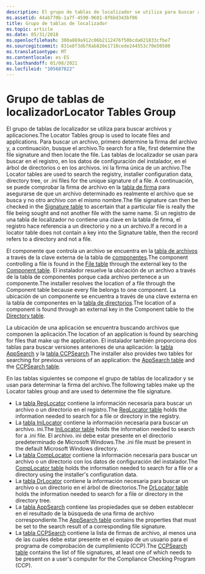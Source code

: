 ```yaml
---
description: El grupo de tablas de localizador se utiliza para buscar archivos y aplicaciones.
ms.assetid: 44ab770b-1a7f-4590-9681-8f6bd343bf86
title: Grupo de tablas de localizador
ms.topic: article
ms.date: 05/31/2018
ms.openlocfilehash: 300a869a912c06b2112476f50bcda021833cfbe7
ms.sourcegitcommit: 831e8f3db78ab820e1710cede244553c70e50500
ms.translationtype: MT
ms.contentlocale: es-ES
ms.lasthandoff: 01/08/2021
ms.locfileid: "105687822"
---
```

# <a name="locator-tables-group"></a><span data-ttu-id="3ca0a-103">Grupo de tablas de localizador</span><span class="sxs-lookup"><span data-stu-id="3ca0a-103">Locator Tables Group</span></span>

<span data-ttu-id="3ca0a-104">El grupo de tablas de localizador se utiliza para buscar archivos y aplicaciones.</span><span class="sxs-lookup"><span data-stu-id="3ca0a-104">The Locator Tables group is used to locate files and applications.</span></span> <span data-ttu-id="3ca0a-105">Para buscar un archivo, primero determine la firma del archivo y, a continuación, busque el archivo.</span><span class="sxs-lookup"><span data-stu-id="3ca0a-105">To search for a file, first determine the file signature and then locate the file.</span></span> <span data-ttu-id="3ca0a-106">Las tablas de localizador se usan para buscar en el registro, en los datos de configuración del instalador, en el árbol de directorios o en los archivos. ini la firma única de un archivo.</span><span class="sxs-lookup"><span data-stu-id="3ca0a-106">The Locator tables are used to search the registry, installer configuration data, directory tree, or .ini files for the unique signature of a file.</span></span> <span data-ttu-id="3ca0a-107">A continuación, se puede comprobar la firma de archivo en la [tabla de firma](signature-table.md) para asegurarse de que un archivo determinado es realmente el archivo que se busca y no otro archivo con el mismo nombre.</span><span class="sxs-lookup"><span data-stu-id="3ca0a-107">The file signature can then be checked in the [Signature table](signature-table.md) to ascertain that a particular file is really the file being sought and not another file with the same name.</span></span> <span data-ttu-id="3ca0a-108">Si un registro de una tabla de localizador no contiene una clave en la tabla de firma, el registro hace referencia a un directorio y no a un archivo.</span><span class="sxs-lookup"><span data-stu-id="3ca0a-108">If a record in a locator table does not contain a key into the Signature table, then the record refers to a directory and not a file.</span></span>

<span data-ttu-id="3ca0a-109">El componente que controla un archivo se encuentra en la [tabla de archivos](file-table.md) a través de la clave externa de la tabla de [componentes](component-table.md).</span><span class="sxs-lookup"><span data-stu-id="3ca0a-109">The component controlling a file is found in the [File table](file-table.md) through the external key to the [Component table](component-table.md).</span></span> <span data-ttu-id="3ca0a-110">El instalador resuelve la ubicación de un archivo a través de la tabla de componentes porque cada archivo pertenece a un componente.</span><span class="sxs-lookup"><span data-stu-id="3ca0a-110">The installer resolves the location of a file through the Component table because every file belongs to one component.</span></span> <span data-ttu-id="3ca0a-111">La ubicación de un componente se encuentra a través de una clave externa en la tabla de componentes en la [tabla de directorios](directory-table.md).</span><span class="sxs-lookup"><span data-stu-id="3ca0a-111">The location of a component is found through an external key in the Component table to the [Directory table](directory-table.md).</span></span>

<span data-ttu-id="3ca0a-112">La ubicación de una aplicación se encuentra buscando archivos que componen la aplicación.</span><span class="sxs-lookup"><span data-stu-id="3ca0a-112">The location of an application is found by searching for files that make up the application.</span></span> <span data-ttu-id="3ca0a-113">El instalador también proporciona dos tablas para buscar versiones anteriores de una aplicación: la [tabla AppSearch](appsearch-table.md) y la [tabla CCPSearch](ccpsearch-table.md).</span><span class="sxs-lookup"><span data-stu-id="3ca0a-113">The installer also provides two tables for searching for previous versions of an application: the [AppSearch table](appsearch-table.md) and the [CCPSearch table](ccpsearch-table.md).</span></span>

<span data-ttu-id="3ca0a-114">En las tablas siguientes se compone el grupo de tablas de localizador y se usan para determinar la firma del archivo.</span><span class="sxs-lookup"><span data-stu-id="3ca0a-114">The following tables make up the Locator tables group and are used to determine the file signature.</span></span>

-   <span data-ttu-id="3ca0a-115">La [tabla RegLocator](reglocator-table.md) contiene la información necesaria para buscar un archivo o un directorio en el registro.</span><span class="sxs-lookup"><span data-stu-id="3ca0a-115">The [RegLocator table](reglocator-table.md) holds the information needed to search for a file or directory in the registry.</span></span>
-   <span data-ttu-id="3ca0a-116">La [tabla IniLocator](inilocator-table.md) contiene la información necesaria para buscar un archivo. ini.</span><span class="sxs-lookup"><span data-stu-id="3ca0a-116">The [IniLocator table](inilocator-table.md) holds the information needed to search for a .ini file.</span></span> <span data-ttu-id="3ca0a-117">El archivo. ini debe estar presente en el directorio predeterminado de Microsoft Windows.</span><span class="sxs-lookup"><span data-stu-id="3ca0a-117">The .ini file must be present in the default Microsoft Windows directory.</span></span>
-   <span data-ttu-id="3ca0a-118">La [tabla CompLocator](complocator-table.md) contiene la información necesaria para buscar un archivo o un directorio con los datos de configuración del instalador.</span><span class="sxs-lookup"><span data-stu-id="3ca0a-118">The [CompLocator table](complocator-table.md) holds the information needed to search for a file or a directory using the installer's configuration data.</span></span>
-   <span data-ttu-id="3ca0a-119">La [tabla DrLocator](drlocator-table.md) contiene la información necesaria para buscar un archivo o un directorio en el árbol de directorios.</span><span class="sxs-lookup"><span data-stu-id="3ca0a-119">The [DrLocator table](drlocator-table.md) holds the information needed to search for a file or directory in the directory tree.</span></span>
-   <span data-ttu-id="3ca0a-120">La [tabla AppSearch](appsearch-table.md) contiene las propiedades que se deben establecer en el resultado de la búsqueda de una firma de archivo correspondiente.</span><span class="sxs-lookup"><span data-stu-id="3ca0a-120">The [AppSearch table](appsearch-table.md) contains the properties that must be set to the search result of a corresponding file signature.</span></span>
-   <span data-ttu-id="3ca0a-121">La [tabla CCPSearch](ccpsearch-table.md) contiene la lista de firmas de archivo, al menos una de las cuales debe estar presente en el equipo de un usuario para el programa de comprobación de cumplimiento (CCP).</span><span class="sxs-lookup"><span data-stu-id="3ca0a-121">The [CCPSearch table](ccpsearch-table.md) contains the list of file signatures, at least one of which needs to be present on a user's computer for the Compliance Checking Program (CCP).</span></span>

 

 



